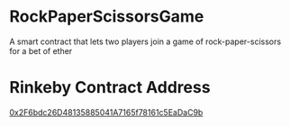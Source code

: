 # RockPaperScissorsGame
A smart contract that lets two players join a game of rock-paper-scissors for a bet of ether

# Rinkeby Contract Address

[0x2F6bdc26D48135885041A7165f78161c5EaDaC9b](https://rinkeby.etherscan.io/address/0x2f6bdc26d48135885041a7165f78161c5eadac9b)
